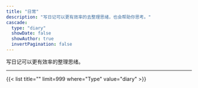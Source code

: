 ```yaml
---
title: "日常"
description: "写日记可以更有效率的去整理思绪，也会帮助你思考。"
cascade:
  type: "diary"
  showDate: false
  showAuthor: true
  invertPagination: false
---
```


写日记可以更有效率的整理思绪。

---


{{< list title="" limit=999 where="Type" value="diary"  >}}
